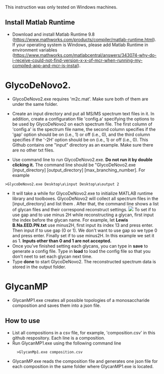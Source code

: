This instruction was only tested on Windows machines.

## Install Matlab Runtime
* Download and install Matlab Runtime 9.8 (https://www.mathworks.com/products/compiler/matlab-runtime.html). If your operating system is Windows, please add Matlab Runtime in environment variables (https://www.mathworks.com/matlabcentral/answers/343074-why-do-i-receive-could-not-find-version-x-x-of-mcr-when-running-my-compiled-app-and-mcr-is-instal).

# GlycoDeNovo2. 

* GlycoDeNovo2.exe requires 'm2c.mat'. Make sure both of them are under the same folder.
* Create an input directory and put all MS/MS spectrum text files in it. In addition, create a configuration file 'config.a' specifying the options to be used by GlycoDeNovo2 on each spectrum file. The first column of 'config.a' is the spectrum file name, the second column specifies if the 'gap' option should be on (i.e., 1) or off (i.e., 0), and the third column specifies if the '-2H' option should be on (i.e., 1) or off (i.e., 0). This Github contains one "input" directory as an example. Make sure there are no other txt files.

* Use command line to run GlycoDeNovo2.exe. **Do not run it by double clicking it.** The command line should be "GlycoDeNovo2.exe [input_directory] [output_directory] [max_branching_number]. For example 
```
>GlycoDeNovo2.exe Desktop\a\input Desktop\a\output 2
```

* It will take a while for GlycoDeNovo2.exe to initialize MATLAB runtime library and toolboxes. GlycoDeNovo2 will collect all spectrum files in the [input_directory] and list them . After that, the command line shows a list of glycan files and their correspond reconstruct settings.  ![](1.PNG)
To set if to use gap and to use minus 2H while reconstructing a glycan, first input the index before the glycan name. For example, let __Lewis B.Na.EED.PN.txt__ use minus2H, first input its index 13 and press enter. Then input if to use gap (0 or 1). We don't want to use gap so we type 0 and press enter. Finally set if to use minus2H. In this example we set it as 1. **Inputs other than 0 and 1 are not accepted.**
* Once you've finished setting each glycans, you can type in **save** to generate a config file. Type in **load** to load the config file so that you don't neet to set each glycan next time.
* Type **done** to start GlycoDeNovo2. The reconstructed spectrum data is stored in the output folder.

# GlycanMP
* GlycanMP1.exe creates all possible topologies of a monosaccharide composition and saves them into a json file.
## How to use
* List all compositions in a csv file, for example, 'composition.csv' in this github respository. Each line is a composition. 
* Run GlycanMP1.exe using the following command line
  ```
    >GlycanMp1.exe composition.csv
  ```
* GlycanMP.exe reads the composition file and generates one json file for each composition in the same folder where GlycanMP1.exe is located.
